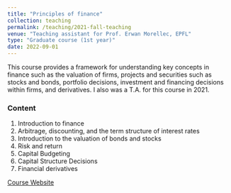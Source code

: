 ```yaml
---
title: "Principles of finance"
collection: teaching
permalink: /teaching/2021-fall-teaching
venue: "Teaching assistant for Prof. Erwan Morellec, EPFL"
type: "Graduate course (1st year)"
date: 2022-09-01
---
```


This course provides a framework for understanding key concepts in finance such as the valuation of firms, projects and securities such as stocks and bonds, portfolio decisions, investment and financing decisions within firms, and derivatives.
I also was a T.A. for this course in 2021.

### Content
1. Introduction to finance
2. Arbitrage, discounting, and the term structure of interest rates
3. Introduction to the valuation of bonds and stocks
4. Risk and return
5. Capital Budgeting
6. Capital Structure Decisions
7. Financial derivatives

[Course Website](https://edu.epfl.ch/coursebook/fr/principles-of-finance-MGT-482)